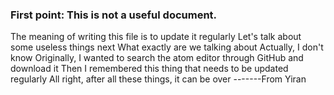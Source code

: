 ### First point: This is not a useful document.
The meaning of writing this file is to update it regularly
Let's talk about some useless things next
What exactly are we talking about
Actually, I don't know
Originally, I wanted to search the atom editor through GitHub and download it
Then I remembered this thing that needs to be updated regularly
All right, after all these things, it can be over
                                        -------From Yiran
